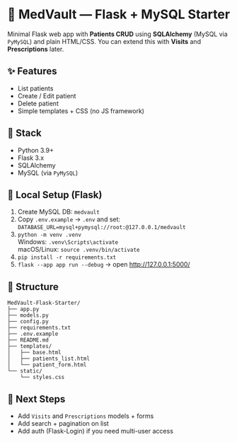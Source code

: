 # 🏥 MedVault — Flask + MySQL Starter

Minimal Flask web app with **Patients CRUD** using **SQLAlchemy** (MySQL via `PyMySQL`) and plain HTML/CSS.
You can extend this with **Visits** and **Prescriptions** later.

## ✨ Features
- List patients
- Create / Edit patient
- Delete patient
- Simple templates + CSS (no JS framework)

## 🧰 Stack
- Python 3.9+
- Flask 3.x
- SQLAlchemy
- MySQL (via `PyMySQL`)

## 🚀 Local Setup (Flask)
1. Create MySQL DB: `medvault`
2. Copy `.env.example` → `.env` and set:
   `DATABASE_URL=mysql+pymysql://root:@127.0.0.1/medvault`
3. `python -m venv .venv`  
   Windows: `.venv\Scripts\activate`  
   macOS/Linux: `source .venv/bin/activate`
4. `pip install -r requirements.txt`
5. `flask --app app run --debug` → open http://127.0.0.1:5000/


## 📁 Structure
```
MedVault-Flask-Starter/
├── app.py
├── models.py
├── config.py
├── requirements.txt
├── .env.example
├── README.md
├── templates/
│   ├── base.html
│   ├── patients_list.html
│   └── patient_form.html
└── static/
    └── styles.css
```

## 🧱 Next Steps
- Add `Visits` and `Prescriptions` models + forms
- Add search + pagination on list
- Add auth (Flask-Login) if you need multi-user access
